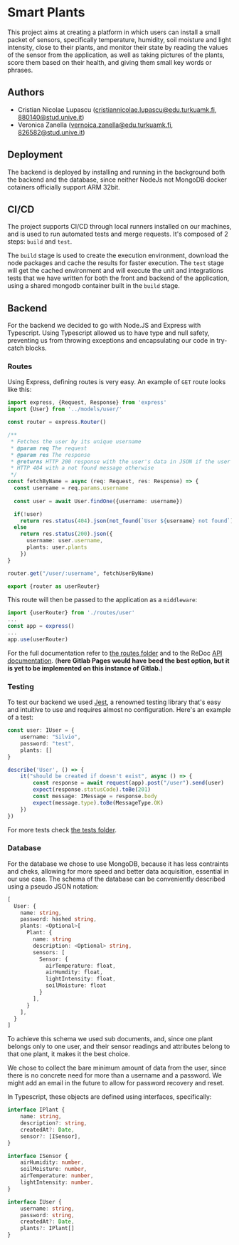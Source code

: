 # Smart Plants

This project aims at creating a platform in which users can install a small packet of sensors, specifically temperature, humidity, soil moisture and light intensity, close to their plants, and monitor their state by reading the values of the sensor from the application, as well as taking pictures of the plants, score them based on their health, and giving them small key words or phrases.

## Authors

- Cristian Nicolae Lupascu (<cristiannicolae.lupascu@edu.turkuamk.fi>, <880140@stud.unive.it>)
- Veronica Zanella (<vernoica.zanella@edu.turkuamk.fi>, <826582@stud.unive.it>)

## Deployment

The backend is deployed by installing and running in the background both the backend and the database, since neither NodeJs not MongoDB docker cotainers officially support ARM 32bit.

## CI/CD

The project supports CI/CD through local runners installed on our machines, and is used to run automated tests and merge requests. It's composed of 2 steps: `build` and `test`. 

The `build` stage is used to create the execution environment, download the node packages and cache the results for faster execution.
The `test` stage will get the cached environment and will execute the unit and integrations tests that we have written for both the front and backend of the application, using a shared mongodb container built in the `build` stage.

## Backend

For the backend we decided to go with Node.JS and Express with Typescript. Using Typescript allowed us to have type and null safety, preventing us from throwing exceptions and encapsulating our code in try-catch blocks. 

### Routes

Using Express, defining routes is very easy. An example of `GET` route looks like this:
```typescript
import express, {Request, Response} from 'express'
import {User} from '../models/user/'

const router = express.Router()

/**
 * Fetches the user by its unique username
 * @param req The request
 * @param res The response
 * @returns HTTP 200 response with the user's data in JSON if the user is found,
 * HTTP 404 with a not found message otherwise
 */
const fetchByName = async (req: Request, res: Response) => {
  const username = req.params.username
  
  const user = await User.findOne({username: username})

  if(!user)
    return res.status(404).json(not_found(`User ${username} not found`))
  else
    return res.status(200).json({
      username: user.username,
      plants: user.plants
    })
}

router.get("/user/:username", fetchUserByName)

export {router as userRouter}
```

This route will then be passed to the application as a `middleware`:

```typescript
import {userRouter} from './routes/user'
...
const app = express()
...
app.use(userRouter)
```

For the full documentation refer to [the routes folder](https://git.dc.turkuamk.fi/edu.veronica.zanella/smart-plants/-/tree/master/backend/src/routes) and to the ReDoc [API documentation](https://git.dc.turkuamk.fi/edu.veronica.zanella/smart-plants/-/blob/master/backend/public/index.html). (**here Gitlab Pages would have beed the best option, but it is yet to be implemented on this instance of Gitlab.**)


### Testing

To test our backend we used [Jest](https://jestjs.io/), a renowned testing library that's easy and intuitive to use and requires almost no configuration. Here's an example of a test:

```typescript
const user: IUser = {
    username: "Silvio",
    password: "test",
    plants: []
}

describe('User', () => {
    it("should be created if doesn't exist", async () => {
        const response = await request(app).post("/user").send(user)
        expect(response.statusCode).toBe(201)
        const message: IMessage = response.body
        expect(message.type).toBe(MessageType.OK)
    })
})
```

For more tests check [the tests folder](https://git.dc.turkuamk.fi/edu.veronica.zanella/smart-plants/-/tree/master/backend/tests).

### Database

For the database we chose to use MongoDB, because it has less contraints and cheks, allowing for more speed and better data acquisition, essential in our use case. The schema of the database can be conveniently described using a pseudo JSON notation:

```typescript
[
  User: {
    name: string,
    password: hashed string,
    plants: <Optional>[
      Plant: {
        name: string
        description: <Optional> string,
        sensors: [
          Sensor: {
            airTemperature: float,
            airHumdity: float,
            lightIntensity: float,
            soilMoisture: float
          }
        ],
      }
    ],
  }
]
```

To achieve this schema we used sub documents, and, since one plant belongs only to one user, and their sensor readings and attributes belong to that one plant, it makes it the best choice.

We chose to collect the bare minimum amount of data from the user, since there is no concrete need for more than a username and a password. We might add an email in the future to allow for password recovery and reset. 

In Typescript, these objects are defined using interfaces, specifically:

```typescript
interface IPlant {
    name: string,
    description?: string,
    createdAt?: Date,
    sensor?: [ISensor],
}

interface ISensor {
    airHumidity: number,
    soilMoisture: number,
    airTemperature: number,
    lightIntensity: number,
}

interface IUser {
    username: string,
    password: string,
    createdAt?: Date,
    plants?: IPlant[]
}
```














